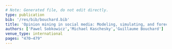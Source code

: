 ```yaml
---
# Note: Generated file, do not edit directly.
type: publication
bib: '/res/bib/bouchard.bib'
title: 'Opinion mining in social media: Modeling, simulating, and forecasting political opinions in the web'
authors: ['Pawel Sobkowicz','Michael Kaschesky','Guillaume Bouchard']
venue_type: international
pages: "470–479"
---
```

